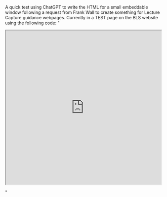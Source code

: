 A quick test using ChatGPT to write the HTML for a small embeddable window following a request from Frank Wall to create something for Lecture Capture guidance webpages.
Currently in a TEST page on the BLS website using the following code: "<p><iframe height="500px" src="https://cab244.github.io/interactivewebtest/" width="100%"></iframe></p>"
